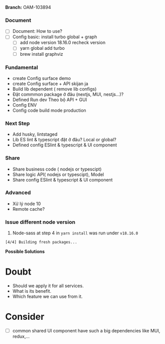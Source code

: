 
**Branch:** OAM-103894


### Document
- [ ] Document: How to use?
- [ ] Config basic: install turbo global + graph
	- [ ] add node version 18.16.0 recheck version
	- [ ] yarn global add turbo
	- [ ] brew install graphviz

### Fundamental
- create Config surface demo
-  create Config surface + API skijan ja
- Build lib dependent ( remove lib configs)
- Đặt commmon package ở đâu (nextjs, MUI, nestjs…)?
- Defined Run dev Theo bộ API + GUI
- Config ENV
- Config code build mode production

### Next Step
- Add husky, lintstaged
- Lib ES  lint & typescript đặt ở đâu? Local or global?
- Defined config ESlint & typescript & UI component

### Share
- Share business code ( nodejs or typescipt)
- Share logic API( nodejs or typescipt), Model
- Share config ESlint & typescript & UI component

### Advanced
- Xử lý node 10
- Remote cache? 


### Issue different node version

1. Node-sass at step 4 in `yarn install` was run under `v18.16.0`
```
[4/4] Building fresh packages...
```

**Possible Solutions**



# Doubt
- Should we apply it for all services.
- What is its benefit.
- Which feature we can use from it.

# Consider
- [ ] common shared UI component have such a big dependencies like MUI, redux,...











